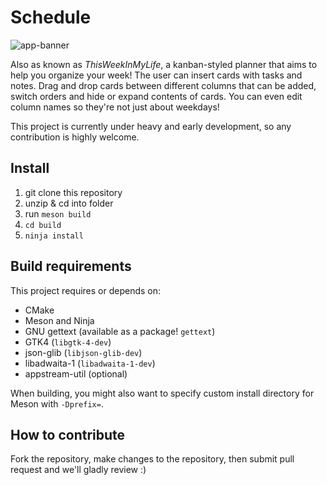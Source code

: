 # Schedule

 ![app-banner](https://user-images.githubusercontent.com/91388039/233837273-3a942cea-cdc4-48df-b595-cd2c6584d003.png)
 
Also as known as *ThisWeekInMyLife*, a kanban-styled planner that aims to help you organize your week! The user can insert cards with tasks and notes. Drag and drop cards between different columns that can be added, switch orders and hide or expand contents of cards. You can even edit column names so they're not just about weekdays!  

This project is currently under heavy and early development, so any contribution is highly welcome.

## Install

1. git clone this repository
2. unzip & cd into folder
3. run ```meson build```
4. ```cd build```
5. ```ninja install```

## Build requirements

This project requires or depends on:

- CMake
- Meson and Ninja
- GNU gettext (available as a package! `gettext`)
- GTK4 (`libgtk-4-dev`)
- json-glib (`libjson-glib-dev`)
- libadwaita-1 (`libadwaita-1-dev`)
- appstream-util (optional)

When building, you might also want to specify custom install directory for Meson with `-Dprefix=`.

## How to contribute

Fork the repository, make changes to the repository, then submit pull request and we'll gladly review :)
